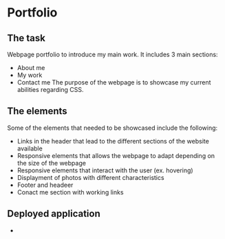 # Portfolio

## The task

Webpage portfolio to introduce my main work. It includes 3 main sections:
* About me
* My work
* Contact me
The purpose of the webpage is to showcase my current abilities regarding CSS.

## The elements

Some of the elements that needed to be showcased include the following:
+ Links in the header that lead to the different sections of the website available
+ Responsive elements that allows the webpage to adapt depending on the size of the webpage 
+ Responsive elements that interact with the user (ex. hovering)
+ Displayment of photos with different characteristics 
+ Footer and headeer 
+ Conact me section with working links 

## Deployed application
* 